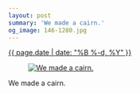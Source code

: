 ```yaml
---
layout: post
summary: 'We made a cairn.'
og_image: 146-1280.jpg
---
```


<p>
 <time>
  <a href="/146">
   {{ page.date | date: "%B %-d, %Y" }}
  </a>
 </time>
 <a href="/146">
  <figure data-taken="11/7/2013">
   <img alt="We made a cairn." sizes="(min-width: 700px) 50vw, calc(100vw - 2rem)" src="{{ site.assets_url }}/146-640.jpg" srcset="{{ site.assets_url }}/146-1280.jpg 1280w, {{ site.assets_url }}/146-960.jpg 960w, {{ site.assets_url }}/146-640.jpg 640w, {{ site.assets_url }}/146-320.jpg 320w"/>
  </figure>
 </a>
 <span>
  We made a cairn.
 </span>
</p>
